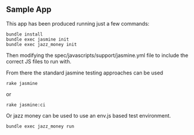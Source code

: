 ## Sample App

This app has been produced running just a few commands:

    bundle install
    bundle exec jasmine init 
    bundle exec jazz_money init
    
Then modifying the spec/javascripts/support/jasmine.yml file to include the correct JS files to run with.

From there the standard jasmine testing approaches can be used

    rake jasmine
    
or
    
    rake jasmine:ci
    
Or jazz money can be used to use an env.js based test environment.

    bundle exec jazz_money run
